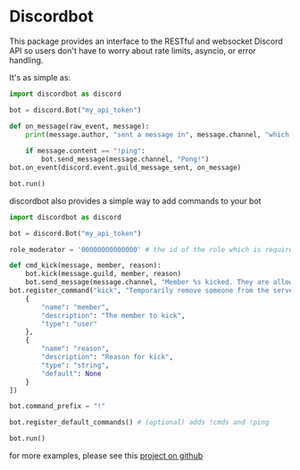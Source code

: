 # Discordbot

This package provides an interface to the RESTful and websocket Discord API so users don't have to worry about rate limits, asyncio, or error handling.

It's as simple as:
```py
import discordbot as discord

bot = discord.Bot("my_api_token")

def on_message(raw_event, message):
	print(message.author, "sent a message in", message.channel, "which said", message.content)
	
	if message.content == "!ping":
		bot.send_message(message.channel, "Pong!")
bot.on_event(discord.event.guild_message_sent, on_message)

bot.run()
```

discordbot also provides a simple way to add commands to your bot
```py
import discordbot as discord

bot = discord.Bot("my_api_token")

role_moderator = '00000000000000' # the id of the role which is required to use the kick command

def cmd_kick(message, member, reason):
    bot.kick(message.guild, member, reason)
    bot.send_message(message.channel, "Member %s kicked. They are allowed to re-join. Ban them if you do not want this behavior." % member, reply_to = message, reply_ping = False)
bot.register_command("kick", "Temporarily remove someone from the server", cmd_kick, required_role = role_moderator, args = [
    {
        "name": "member",
        "description": "The member to kick",
        "type": "user"
    },
    {
        "name": "reason",
        "description": "Reason for kick",
        "type": "string",
        "default": None
    }
])

bot.command_prefix = "!"

bot.register_default_commands() # (optional) adds !cmds and !ping

bot.run()
```

for more examples, please see this [project on github](https://github.com/GabeMillikan/discordbot-sync/tree/main/examples)